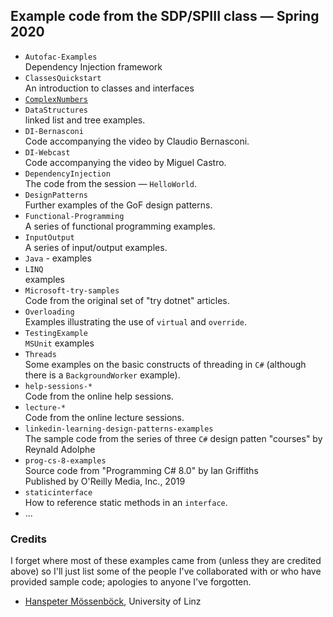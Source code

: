 
## Example code from the SDP/SPIII class — Spring 2020

+ `Autofac-Examples`  
	Dependency Injection framework
+ `ClassesQuickstart`  
	An introduction to classes and interfaces
+ [`ComplexNumbers`](https://github.com/SDP-SPIII-2020/example-complex-numbers.git)
+ `DataStructures`  
	linked list and tree examples.
+ `DI-Bernasconi`  
	Code accompanying the video by Claudio Bernasconi.
+ `DI-Webcast`  
	Code accompanying the video by Miguel Castro.
+ `DependencyInjection`  
	The code from the session — `HelloWorld`.
+ `DesignPatterns`  
	Further examples of the GoF design patterns.
+ `Functional-Programming`  
	A series of functional programming examples.
+ `InputOutput`  
	A series of input/output examples.
+ `Java` - examples
+ `LINQ`  
	examples
+ `Microsoft-try-samples`  
	Code from the original set of "try dotnet" articles.
+ `Overloading`  
	Examples illustrating the use of `virtual` and `override`.
+ `TestingExample`  
	`MSUnit` examples
+ `Threads`  
	Some examples on the basic constructs of threading in `C#` (although there is a `BackgroundWorker` example).
+ `help-sessions-*`  
	Code from the online help sessions.
+ `lecture-*`  
	Code from the online lecture sessions.
+ `linkedin-learning-design-patterns-examples`  
	The sample code from the series of three `C#` design patten "courses" by Reynald Adolphe
+ `prog-cs-8-examples`  
	Source code from "Programming C# 8.0" by Ian Griffiths  
	Published by O'Reilly Media, Inc., 2019
+ `staticinterface`  
	How to reference static methods in an `interface`.
+ ...

### Credits

I forget where most of these examples came from (unless they are credited above) so I'll just list some of the people I've collaborated with or who have provided sample code; apologies to anyone I've forgotten.

+ [Hanspeter Mössenböck](http://www.ssw.uni-linz.ac.at/General/Staff/HM/), University of Linz
